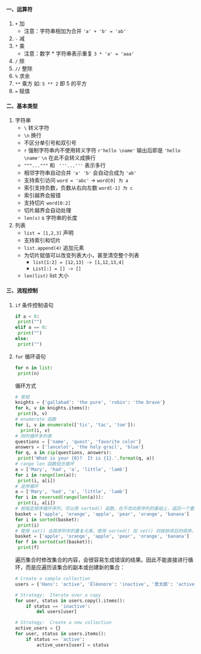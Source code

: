 #### 一、运算符

1. `+` 加
   - 注意：字符串相加为合并 `'a' + 'b' = 'ab'`
2. `-` 减
3. `*` 乘
   - 注意：数字 \* 字符串表示重复 `3 * 'a' = 'aaa'`
4. `/` 除
5. `//` 整除
6. `%` 求余
7. `**` 乘方 如:  `5 ** 2` 即 5 的平方
8. `=` 赋值

#### 二、基本类型

1. 字符串
   - `\` 转义字符
   - `\n` 换行
   - 不区分单引号和双引号
   - `r` 强制字符串内不使用转义字符 `r'hello \name'` 输出后即是 `'hello \name'` `\n` 在此不会转义成换行
   - `"""..."""` 和 ` '''...'''` 表示多行
   - 相邻字符串自动合并 `'a' 'b'` 会自动合成为 `'ab'`
   - 支持索引访问 `word = 'abc'` -> `word[0] 为 a `
   - 索引支持负数，负数从右向左数 `word[-1] 为 c`
   - 索引越界会报错
   - 支持切片 `word[0:2]`
   - 切片越界会自动处理
   - `len(s)` s 字符串的长度
2. 列表
   - `list = [1,2,3]` 声明
   - 支持索引和切片
   - `list.append(4)` 追加元素
   - 为切片赋值可以改变列表大小，甚至清空整个列表
     - `list[1:2] = [12,13] -> [1,12,13,4]`
     - `List[:] = [] -> []`
   - `len(list)` list 大小

#### 三、流程控制

1. `if` 条件控制语句

   ```python
   if a < 0:
   	print("")
   elif a == 0:
   	print("")
   else:
   	print("")
   ```

2. `for` 循环语句

   ```python
   for n in list:
   	print(n)
   ```

   循环方式

   ```python
   # 常规
   knights = {'gallahad': 'the pure', 'robin': 'the brave'}
   for k, v in knights.items():
   	print(k, v)
   # enumerate 函数
   for i, v in enumerate(['tic', 'tac', 'toe']):
     print(i, v)
   # 同时循环多列表
   questions = ['name', 'quest', 'favorite color']
   answers = ['lancelot', 'the holy grail', 'blue']
   for q, a in zip(questions, answers):
   	print('What is your {0}?  It is {1}.'.format(q, a))
   # range len 函数组合循环
   a = ['Mary', 'had', 'a', 'little', 'lamb']
   for i in range(len(a)):
   	print(i, a[i])
   # 逆序循环
   a = ['Mary', 'had', 'a', 'little', 'lamb']
   for i in reversed(range(len(a))):
   	print(i, a[i])
   # 按指定顺序循环序列，可以用 sorted() 函数，在不改动原序列的基础上，返回一个重新的序列
   basket = ['apple', 'orange', 'apple', 'pear', 'orange', 'banana']
   for i in sorted(basket):
   	print(i)
   # 使用 set() 去除序列中的重复元素。使用 sorted() 加 set() 则按排序后的顺序，循环遍历序列中的唯一元素
   basket = ['apple', 'orange', 'apple', 'pear', 'orange', 'banana']
   for f in sorted(set(basket)):
   	print(f)
   ```

   

   遍历集合时修改集合的内容，会很容易生成错误的结果。因此不能直接进行循环，而是应遍历该集合的副本或创建新的集合：

   ```python
   # Create a sample collection
   users = {'Hans': 'active', 'Éléonore': 'inactive', '景太郎': 'active'}
   
   # Strategy:  Iterate over a copy
   for user, status in users.copy().items():
       if status == 'inactive':
           del users[user]
   
   # Strategy:  Create a new collection
   active_users = {}
   for user, status in users.items():
       if status == 'active':
           active_users[user] = status
   ```

   